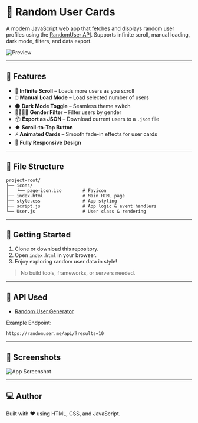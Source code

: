 # 👥 Random User Cards

A modern JavaScript web app that fetches and displays random user profiles using the [RandomUser API](https://randomuser.me/). Supports infinite scroll, manual loading, dark mode, filters, and data export.

![Preview](./e21f9c9a-32ad-4414-83d6-52318ba60c79.png)

---

## 🌟 Features

- 🔁 **Infinite Scroll** – Loads more users as you scroll
- 🖱️ **Manual Load Mode** – Load selected number of users
- 🌑 **Dark Mode Toggle** – Seamless theme switch
- 👨‍👩‍👧‍👦 **Gender Filter** – Filter users by gender
- 📦 **Export as JSON** – Download current users to a `.json` file
- ⬆️ **Scroll-to-Top Button**
- ⚡ **Animated Cards** – Smooth fade-in effects for user cards
- 🎨 **Fully Responsive Design**

---

## 📁 File Structure

```
project-root/
├── icons/
│   └── page-icon.ico        # Favicon
├── index.html               # Main HTML page
├── style.css                # App styling
├── script.js                # App logic & event handlers
└── User.js                  # User class & rendering
```

---

## 🚀 Getting Started

1. Clone or download this repository.
2. Open `index.html` in your browser.
3. Enjoy exploring random user data in style!

> No build tools, frameworks, or servers needed.

---

## 🧠 API Used

- [Random User Generator](https://randomuser.me/)

Example Endpoint:
```
https://randomuser.me/api/?results=10
```

---

## 📸 Screenshots

![App Screenshot](./e21f9c9a-32ad-4414-83d6-52318ba60c79.png)

---

## 💻 Author

Built with ❤️ using HTML, CSS, and JavaScript.
